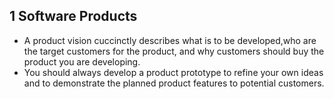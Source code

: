 ## 1 Software Products
- A product vision cuccinctly describes what is to be developed,who are the target customers for the product, and why customers should buy the product you are developing.
- You should always develop a product prototype to refine your own ideas and to demonstrate the planned product features to potential customers.